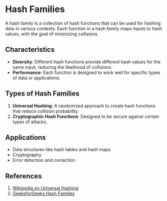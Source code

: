 # Hash Families

A hash family is a collection of hash functions that can be used for hashing data in various contexts. Each function in a hash family maps inputs to hash values, with the goal of minimizing collisions.

## Characteristics
- **Diversity**: Different hash functions provide different hash values for the same input, reducing the likelihood of collisions.
- **Performance**: Each function is designed to work well for specific types of data or applications.

## Types of Hash Families
1. **Universal Hashing**: A randomized approach to create hash functions that reduce collision probability.
2. **Cryptographic Hash Functions**: Designed to be secure against certain types of attacks.

## Applications
- Data structures like hash tables and hash maps
- Cryptography
- Error detection and correction

## References
1. [Wikipedia on Universal Hashing](https://en.wikipedia.org/wiki/Universal_hashing)
2. [GeeksforGeeks Hash Families](https://www.geeksforgeeks.org/hashing-data-structure/)
